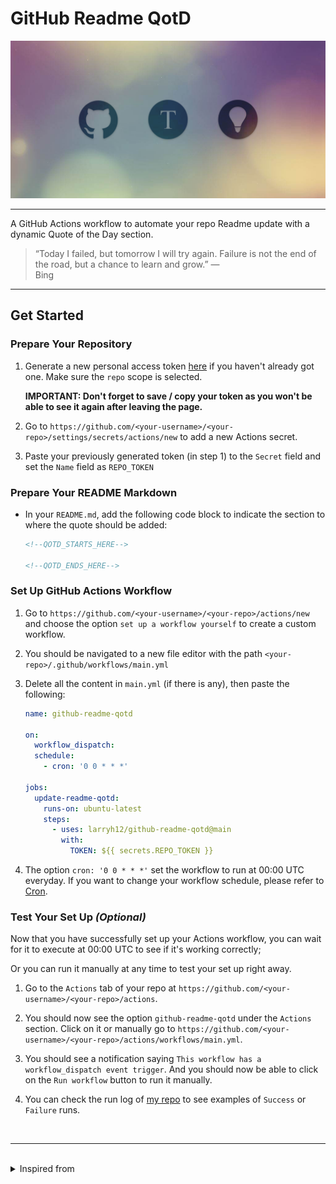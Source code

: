 # GitHub Readme QotD

![thumbnail](docs/thumbnail.png)

---

A GitHub Actions workflow to automate your repo Readme update with a dynamic Quote of the Day section.

<blockquote>&ldquo;Today I failed, but tomorrow I will try again. Failure is not the end of the road, but a chance to learn and grow.&rdquo; &mdash; <footer>Bing</footer></blockquote>

---

## Get Started

### Prepare Your Repository

1. Generate a new personal access token [here](https://github.com/settings/tokens/new) if you haven't already got one. Make sure the `repo` scope is selected.

   **IMPORTANT: Don't forget to save / copy your token as you won't be able to see it again after leaving the page.**

2. Go to `https://github.com/<your-username>/<your-repo>/settings/secrets/actions/new` to add a new Actions secret.

3. Paste your previously generated token (in step 1) to the `Secret` field and set the `Name` field as `REPO_TOKEN`

### Prepare Your README Markdown

- In your `README.md`, add the following code block to indicate the section to where the quote should be added:

  ```md
  <!--QOTD_STARTS_HERE-->

  <!--QOTD_ENDS_HERE-->
  ```

### Set Up GitHub Actions Workflow

1. Go to `https://github.com/<your-username>/<your-repo>/actions/new` and choose the option `set up a workflow yourself` to create a custom workflow.

2. You should be navigated to a new file editor with the path `<your-repo>/.github/workflows/main.yml`

3. Delete all the content in `main.yml` (if there is any), then paste the following:

   ```yml
   name: github-readme-qotd

   on:
     workflow_dispatch:
     schedule:
       - cron: '0 0 * * *'

   jobs:
     update-readme-qotd:
       runs-on: ubuntu-latest
       steps:
         - uses: larryh12/github-readme-qotd@main
           with:
             TOKEN: ${{ secrets.REPO_TOKEN }}
   ```

4. The option `cron: '0 0 * * *'` set the workflow to run at 00:00 UTC everyday. If you want to change your workflow schedule, please refer to [Cron](https://en.wikipedia.org/wiki/Cron).

### Test Your Set Up _(Optional)_

Now that you have successfully set up your Actions workflow, you can wait for it to execute at 00:00 UTC to see if it's working correctly;

Or you can run it manually at any time to test your set up right away.

1. Go to the `Actions` tab of your repo at `https://github.com/<your-username>/<your-repo>/actions`.

2. You should now see the option `github-readme-qotd` under the `Actions` section. Click on it or manually go to `https://github.com/<your-username>/<your-repo>/actions/workflows/main.yml`.

3. You should see a notification saying `This workflow has a workflow_dispatch event trigger`. And you should now be able to click on the `Run workflow` button to run it manually.

4. You can check the run log of [my repo](https://github.com/larryh12/larryh12/actions/workflows/main.yml) to see examples of `Success` or `Failure` runs.

<br/>

---

<br/>

<details>
<summary>Inspired from</summary>

[siddharth2016/quote-readme](https://github.com/siddharth2016/quote-readme) |
[cheehwatang/github-readme-daily-quotes](https://github.com/cheehwatang/github-readme-daily-quotes) |

</details>

